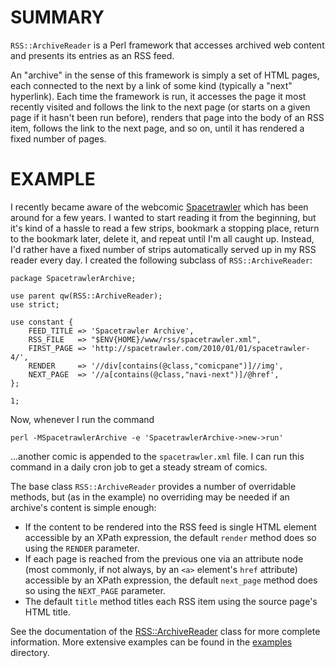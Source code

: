 # SUMMARY

`RSS::ArchiveReader` is a Perl framework that accesses archived web
content and presents its entries as an RSS feed.

An "archive" in the sense of this framework is simply a set of HTML
pages, each connected to the next by a link of some kind (typically a
"next" hyperlink).  Each time the framework is run, it accesses the
page it most recently visited and follows the link to the next page
(or starts on a given page if it hasn't been run before), renders that
page into the body of an RSS item, follows the link to the next page,
and so on, until it has rendered a fixed number of pages.

# EXAMPLE

I recently became aware of the webcomic
[Spacetrawler](http://spacetrawler.com/) which has been around for a
few years.  I wanted to start reading it from the beginning, but it's
kind of a hassle to read a few strips, bookmark a stopping place,
return to the bookmark later, delete it, and repeat until I'm all
caught up.  Instead, I'd rather have a fixed number of strips
automatically served up in my RSS reader every day.  I created the
following subclass of `RSS::ArchiveReader`:

    package SpacetrawlerArchive;

    use parent qw(RSS::ArchiveReader);
    use strict;

    use constant {
        FEED_TITLE => 'Spacetrawler Archive',
        RSS_FILE   => "$ENV{HOME}/www/rss/spacetrawler.xml",
        FIRST_PAGE => 'http://spacetrawler.com/2010/01/01/spacetrawler-4/',
        RENDER     => '//div[contains(@class,"comicpane")]//img',
        NEXT_PAGE  => '//a[contains(@class,"navi-next")]/@href',
    };

    1;

Now, whenever I run the command

    perl -MSpacetrawlerArchive -e 'SpacetrawlerArchive->new->run'

...another comic is appended to the `spacetrawler.xml` file.  I can
run this command in a daily cron job to get a steady stream of comics.

The base class `RSS::ArchiveReader` provides a number of overridable
methods, but (as in the example) no overriding may be needed if an
archive's content is simple enough:

* If the content to be rendered into the RSS feed is single HTML
  element accessible by an XPath expression, the default `render`
  method does so using the `RENDER` parameter.
* If each page is reached from the previous one via an attribute node
  (most commonly, if not always, by an `<a>` element's `href`
  attribute) accessible by an XPath expression, the default
  `next_page` method does so using the `NEXT_PAGE` parameter.
* The default `title` method titles each RSS item using the source
  page's HTML title.

See the documentation of the
[RSS::ArchiveReader](RSS/ArchiveReader.pm) class for more complete
information.  More extensive examples can be found in the
[examples](examples) directory.

